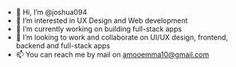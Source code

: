 - 👋 Hi, I’m @joshua094
- 👀 I’m interested in UX Design and Web development
- 🌱 I’m currently working on building full-stack apps
- 💞️ I’m looking to work and collaborate on UI/UX design, frontend, backend and full-stack apps
- 📫 You can reach me by mail on amooemma10@gmail.com

<!---
joshua094/joshua094 is a ✨ special ✨ repository because its `README.md` (this file) appears on your GitHub profile.
You can click the Preview link to take a look at your changes.
--->
